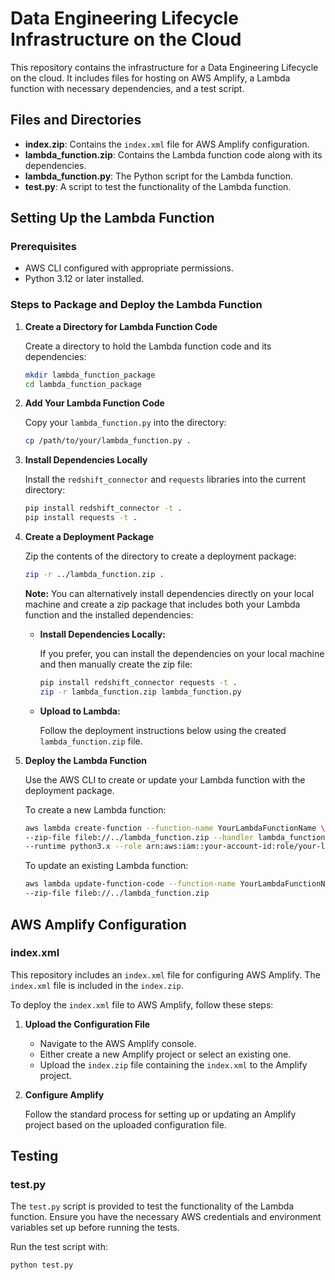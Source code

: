 # Data Engineering Lifecycle Infrastructure on the Cloud

This repository contains the infrastructure for a Data Engineering Lifecycle on the cloud. It includes files for hosting on AWS Amplify, a Lambda function with necessary dependencies, and a test script.

## Files and Directories

- **index.zip**: Contains the `index.xml` file for AWS Amplify configuration.
- **lambda_function.zip**: Contains the Lambda function code along with its dependencies.
- **lambda_function.py**: The Python script for the Lambda function.
- **test.py**: A script to test the functionality of the Lambda function.

## Setting Up the Lambda Function

### Prerequisites

- AWS CLI configured with appropriate permissions.
- Python 3.12 or later installed.

### Steps to Package and Deploy the Lambda Function

1. **Create a Directory for Lambda Function Code**

    Create a directory to hold the Lambda function code and its dependencies:

    ```bash
    mkdir lambda_function_package
    cd lambda_function_package
    ```

2. **Add Your Lambda Function Code**

    Copy your `lambda_function.py` into the directory:

    ```bash
    cp /path/to/your/lambda_function.py .
    ```

3. **Install Dependencies Locally**

    Install the `redshift_connector` and `requests` libraries into the current directory:

    ```bash
    pip install redshift_connector -t .
    pip install requests -t .
    ```

4. **Create a Deployment Package**

    Zip the contents of the directory to create a deployment package:

    ```bash
    zip -r ../lambda_function.zip .
    ```

    **Note:** You can alternatively install dependencies directly on your local machine and create a zip package that includes both your Lambda function and the installed dependencies:

    - **Install Dependencies Locally:** 
      
      If you prefer, you can install the dependencies on your local machine and then manually create the zip file:

      ```bash
      pip install redshift_connector requests -t .
      zip -r lambda_function.zip lambda_function.py
      ```

    - **Upload to Lambda:** 

      Follow the deployment instructions below using the created `lambda_function.zip` file.

5. **Deploy the Lambda Function**

    Use the AWS CLI to create or update your Lambda function with the deployment package.

    To create a new Lambda function:

    ```bash
    aws lambda create-function --function-name YourLambdaFunctionName \
    --zip-file fileb://../lambda_function.zip --handler lambda_function.lambda_handler \
    --runtime python3.x --role arn:aws:iam::your-account-id:role/your-lambda-execution-role
    ```

    To update an existing Lambda function:

    ```bash
    aws lambda update-function-code --function-name YourLambdaFunctionName \
    --zip-file fileb://../lambda_function.zip
    ```

## AWS Amplify Configuration

### index.xml

This repository includes an `index.xml` file for configuring AWS Amplify. The `index.xml` file is included in the `index.zip`.

To deploy the `index.xml` file to AWS Amplify, follow these steps:

1. **Upload the Configuration File**

    - Navigate to the AWS Amplify console.
    - Either create a new Amplify project or select an existing one.
    - Upload the `index.zip` file containing the `index.xml` to the Amplify project.

2. **Configure Amplify**

    Follow the standard process for setting up or updating an Amplify project based on the uploaded configuration file.

## Testing

### test.py

The `test.py` script is provided to test the functionality of the Lambda function. Ensure you have the necessary AWS credentials and environment variables set up before running the tests.

Run the test script with:

```bash
python test.py
